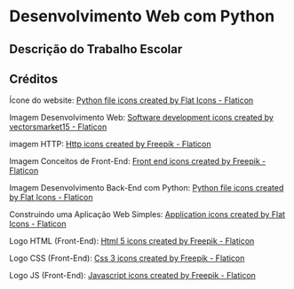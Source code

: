# Desenvolvimento Web com Python

## Descrição do Trabalho Escolar

## Créditos 
<p> Ícone do website: <a href="https://www.flaticon.com/free-icons/python-file" title="python file icons"> Python file icons created by Flat Icons - Flaticon</a>
<p> Imagem Desenvolvimento Web: <a href="https://www.flaticon.com/free-icons/software-development" title="software development icons">Software development icons created by vectorsmarket15 - Flaticon</a>
<p> imagem HTTP: <a href="https://www.flaticon.com/free-icons/http" title="http icons">Http icons created by Freepik - Flaticon</a>
<p> Imagem Conceitos de Front-End: <a href="https://www.flaticon.com/free-icons/front-end" title="front end icons">Front end icons created by Freepik - Flaticon</a>
<p> Imagem Desenvolvimento Back-End com Python: <a href="https://www.flaticon.com/free-icons/python-file" title="python file icons">Python file icons created by Flat Icons - Flaticon</a>
<p> Construindo uma Aplicação Web Simples: <a href="https://www.flaticon.com/free-icons/application" title="application icons">Application icons created by Flat Icons - Flaticon</a>
<p> Logo HTML (Front-End): <a href="https://www.flaticon.com/free-icons/html-5" title="html 5 icons">Html 5 icons created by Freepik - Flaticon</a>
<p> Logo CSS (Front-End): <a href="https://www.flaticon.com/free-icons/css-3" title="css 3 icons">Css 3 icons created by Freepik - Flaticon</a>
<p> Logo JS (Front-End): <a href="https://www.flaticon.com/free-icons/javascript" title="javascript icons">Javascript icons created by Freepik - Flaticon</a>